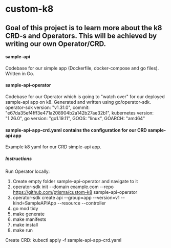 # custom-k8

## Goal of this project is to learn more about the k8 CRD-s and Operators. This will be achieved by writing our own Operator/CRD.

#### sample-api
Codebase for our simple app (Dockerfile, docker-compose and go files). Written in Go.

#### sample-api-operator
Codebase for our Operator which is going to "watch over" for our deployed sample-api app on k8. Generated and written using go/operator-sdk.
operator-sdk version: "v1.31.0", commit: "e67da35ef4fff3e471a208904b2a142b27ae32b1", kubernetes version: "1.26.0", go version: "go1.19.11", GOOS: "linux", GOARCH: "amd64"

#### sample-api-app-crd.yaml contains the configuration for our CRD sample-api app
Example k8 yaml for our CRD simple-api app.

##### Instructions

Run Operator locally:
1. Create empty folder sample-api-operator and navigate to it
2. operator-sdk init --domain example.com --repo https://github.com/ptisma/custom-k8 sample-api-operator
3. operator-sdk create api --group=app --version=v1 --kind=SampleAPIApp --resource --controller
4. go mod tidy
5. make generate
6. make manifests
7. make install
8. make run

Create CRD:
kubectl apply -f sample-api-app-crd.yaml